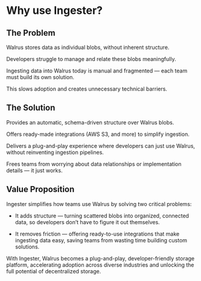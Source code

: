 # Why use Ingester?

## The Problem

Walrus stores data as individual blobs, without inherent structure.

Developers struggle to manage and relate these blobs meaningfully.

Ingesting data into Walrus today is manual and fragmented — each team must build its own solution.

This slows adoption and creates unnecessary technical barriers.

## The Solution

Provides an automatic, schema-driven structure over Walrus blobs.

Offers ready-made integrations (AWS S3, and more) to simplify ingestion.

Delivers a plug-and-play experience where developers can just use Walrus, without reinventing ingestion pipelines.

Frees teams from worrying about data relationships or implementation details — it just works.

## Value Proposition

Ingester simplifies how teams use Walrus by solving two critical problems:

- It adds structure — turning scattered blobs into organized, connected data, so developers don’t have to figure it out themselves.

- It removes friction — offering ready-to-use integrations that make ingesting data easy, saving teams from wasting time building custom solutions.

With Ingester, Walrus becomes a plug-and-play, developer-friendly storage platform, accelerating adoption across diverse industries and unlocking the full potential of decentralized storage.
